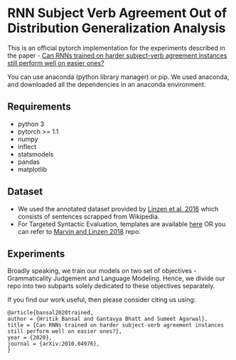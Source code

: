 # RNN Subject Verb Agreement Out of Distribution Generalization Analysis

This is an official pytorch implementation for the experiments described in the paper - [Can RNNs trained on harder subject-verb agreement instances still
perform well on easier ones?](https://arxiv.org/pdf/2010.04976.pdf)

You can use anaconda (python library manager) or pip. 
We used anaconda, and downloaded all the dependencies in an anaconda environment.

## Requirements
- python 3
- pytorch >= 1.1
- numpy
- inflect
- statsmodels
- pandas
- matplotlib

## Dataset

- We used the annotated dataset provided by [Linzen et al. 2016](https://github.com/TalLinzen/rnn_agreement) which consists of sentences scrapped from Wikipedia.
- For Targeted Syntactic Evaluation, templates are available [here](https://drive.google.com/file/d/13Q_zUz5fZxYwGuo_-ZbS20HHUkZEHPzl/view) OR you can refer to [Marvin and Linzen 2018](https://github.com/BeckyMarvin/LM_syneval/tree/master/EMNLP2018/templates) repo.


## Experiments

Broadly speaking, we train our models on two set of objectives - Grammaticality Judgement and Language Modeling. 
Hence, we divide our repo into two subparts solely dedicated to these objectives separately.

If you find our work useful, then please consider citing us using:
```
@article{bansal2020trained,
author = {Hritik Bansal and Gantavya Bhatt and Sumeet Agarwal},
title = {Can RNNs trained on harder subject-verb agreement instances still perform well on easier ones?},
year = {2020},
journal = {arXiv:2010.04976},
}
```

